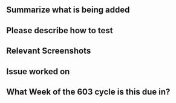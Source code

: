 <!---
Pull request template for 603 Game 5. Feel free to remove comments as you fill out information.
--->
## Summarize what is being added
<!--- Can use bullet lists here to cover new additions, but give a bit more detail than what is given in commit messages --->

## Please describe how to test
<!---Give the important steps needed for testing your main changes--->

## Relevant Screenshots
<!---Paste in some screenshots to help reduce need of excess testing. If screenshots are not relevant here, then remove this section--->

## Issue worked on
<!---Paste in a link to the issue this PR addresses--->

## What Week of the 603 cycle is this due in?
<!---Only need to indicate here which week/deliverable the PR is for--->